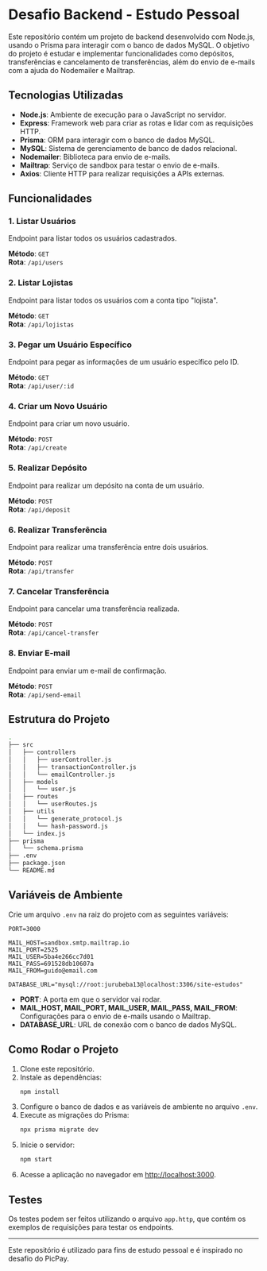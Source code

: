 
# Desafio Backend - Estudo Pessoal

Este repositório contém um projeto de backend desenvolvido com Node.js, usando o Prisma para interagir com o banco de dados MySQL. O objetivo do projeto é estudar e implementar funcionalidades como depósitos, transferências e cancelamento de transferências, além do envio de e-mails com a ajuda do Nodemailer e Mailtrap.

## Tecnologias Utilizadas

- **Node.js**: Ambiente de execução para o JavaScript no servidor.
- **Express**: Framework web para criar as rotas e lidar com as requisições HTTP.
- **Prisma**: ORM para interagir com o banco de dados MySQL.
- **MySQL**: Sistema de gerenciamento de banco de dados relacional.
- **Nodemailer**: Biblioteca para envio de e-mails.
- **Mailtrap**: Serviço de sandbox para testar o envio de e-mails.
- **Axios**: Cliente HTTP para realizar requisições a APIs externas.

## Funcionalidades

### 1. **Listar Usuários**
   Endpoint para listar todos os usuários cadastrados.

   **Método**: `GET`  
   **Rota**: `/api/users`

### 2. **Listar Lojistas**
   Endpoint para listar todos os usuários com a conta tipo "lojista".

   **Método**: `GET`  
   **Rota**: `/api/lojistas`

### 3. **Pegar um Usuário Específico**
   Endpoint para pegar as informações de um usuário específico pelo ID.

   **Método**: `GET`  
   **Rota**: `/api/user/:id`

### 4. **Criar um Novo Usuário**
   Endpoint para criar um novo usuário.

   **Método**: `POST`  
   **Rota**: `/api/create`

### 5. **Realizar Depósito**
   Endpoint para realizar um depósito na conta de um usuário.

   **Método**: `POST`  
   **Rota**: `/api/deposit`

### 6. **Realizar Transferência**
   Endpoint para realizar uma transferência entre dois usuários.

   **Método**: `POST`  
   **Rota**: `/api/transfer`

### 7. **Cancelar Transferência**
   Endpoint para cancelar uma transferência realizada.

   **Método**: `POST`  
   **Rota**: `/api/cancel-transfer`

### 8. **Enviar E-mail**
   Endpoint para enviar um e-mail de confirmação.

   **Método**: `POST`  
   **Rota**: `/api/send-email`

## Estrutura do Projeto

```bash
.
├── src
│   ├── controllers
│   │   ├── userController.js
│   │   ├── transactionController.js
│   │   └── emailController.js
│   ├── models
│   │   └── user.js
│   ├── routes
│   │   └── userRoutes.js
│   ├── utils
│   │   └── generate_protocol.js
│   │   └── hash-password.js
│   └── index.js
├── prisma
│   └── schema.prisma
├── .env
├── package.json
└── README.md
```

## Variáveis de Ambiente

Crie um arquivo `.env` na raiz do projeto com as seguintes variáveis:

```env
PORT=3000

MAIL_HOST=sandbox.smtp.mailtrap.io
MAIL_PORT=2525
MAIL_USER=5ba4e266cc7d01
MAIL_PASS=691528db10607a
MAIL_FROM=guido@email.com

DATABASE_URL="mysql://root:jurubeba13@localhost:3306/site-estudos"
```

- **PORT**: A porta em que o servidor vai rodar.
- **MAIL_HOST, MAIL_PORT, MAIL_USER, MAIL_PASS, MAIL_FROM**: Configurações para o envio de e-mails usando o Mailtrap.
- **DATABASE_URL**: URL de conexão com o banco de dados MySQL.

## Como Rodar o Projeto

1. Clone este repositório.
2. Instale as dependências:
   ```bash
   npm install
   ```
3. Configure o banco de dados e as variáveis de ambiente no arquivo `.env`.
4. Execute as migrações do Prisma:
   ```bash
   npx prisma migrate dev
   ```
5. Inicie o servidor:
   ```bash
   npm start
   ```
6. Acesse a aplicação no navegador em [http://localhost:3000](http://localhost:3000).

## Testes

Os testes podem ser feitos utilizando o arquivo `app.http`, que contém os exemplos de requisições para testar os endpoints.

---

Este repositório é utilizado para fins de estudo pessoal e é inspirado no desafio do PicPay.
